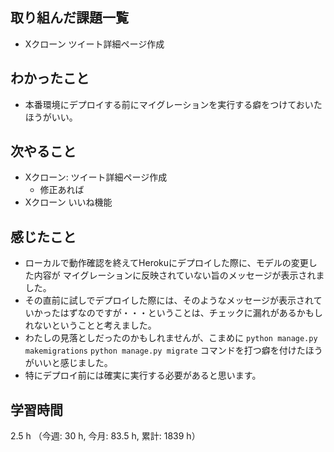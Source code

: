 ## 取り組んだ課題一覧
- Xクローン ツイート詳細ページ作成

## わかったこと
- 本番環境にデプロイする前にマイグレーションを実行する癖をつけておいたほうがいい。    

## 次やること
- Xクローン: ツイート詳細ページ作成
    - 修正あれば
- Xクローン いいね機能

## 感じたこと
- ローカルで動作確認を終えてHerokuにデプロイした際に、モデルの変更した内容が マイグレーションに反映されていない旨のメッセージが表示されました。
- その直前に試しでデプロイした際には、そのようなメッセージが表示されていかったはずなのですが・・・ということは、チェックに漏れがあるかもしれないということと考えました。  
- わたしの見落としだったのかもしれませんが、こまめに `python manage.py makemigrations` `python manage.py migrate` コマンドを打つ癖を付けたほうがいいと感じました。
- 特にデプロイ前には確実に実行する必要があると思います。    
    
## 学習時間
2.5 h （今週: 30 h, 今月: 83.5 h, 累計: 1839 h）